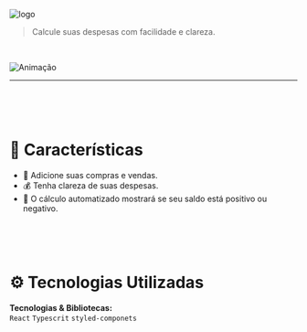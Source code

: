 ![logo](https://user-images.githubusercontent.com/64203633/178320917-4e8bd1c4-8068-4fc5-9e30-ed7feb3f9dfc.svg)


> Calcule suas despesas com facilidade e clareza.
<br />

![Animação](https://user-images.githubusercontent.com/64203633/181090240-ffccffb3-8b68-491a-81fd-ce731e1cb32b.gif)

---

<br />
<br />
<br />

# :rocket: Características

* 🛒  Adicione suas compras e vendas.
* 💰  Tenha clareza de suas despesas.
* 💸  O cálculo automatizado mostrará se seu saldo está positivo ou negativo.

<br />
<br />
<br />

# :gear: Tecnologias Utilizadas
**Tecnologias & Bibliotecas:**
<br />
```React```
```Typescrit```
```styled-componets```
